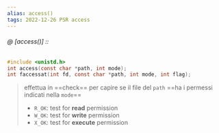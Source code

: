 ```yaml
---
alias: access()
tags: 2022-12-26 PSR access
---
```


###### @ [access()] ::
```c
#include <unistd.h>
int access(const char *path, int mode);
int faccessat(int fd, const char *path, int mode, int flag);
```
> effettua in ==check== per capire se il file del `path` ==ha i permessi indicati nella `mode`==
> - `R_OK`: test for **read** permission
> - `W_OK`: test for **write** permission
> - `X_OK`: test for **execute** permission
<!--ID: 1672064011296-->
